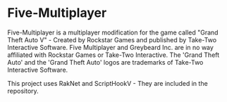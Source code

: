 # Five-Multiplayer

Five-Multiplayer is a multiplayer modification for the game called "Grand Theft Auto V" - Created by Rockstar Games and published by Take-Two Interactive Software.
Five Multiplayer and Greybeard Inc. are in no way affiliated with Rockstar Games or Take-Two Interactive. The 'Grand Theft Auto' and the 'Grand Theft Auto' logos are trademarks of Take-Two Interactive Software. 

This project uses RakNet and ScriptHookV - They are included in the repository.
